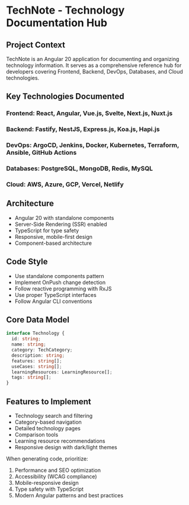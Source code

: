 # TechNote - Technology Documentation Hub

## Project Context
TechNote is an Angular 20 application for documenting and organizing technology information. It serves as a comprehensive reference hub for developers covering Frontend, Backend, DevOps, Databases, and Cloud technologies.

## Key Technologies Documented

### Frontend: React, Angular, Vue.js, Svelte, Next.js, Nuxt.js
### Backend: Fastify, NestJS, Express.js, Koa.js, Hapi.js
### DevOps: ArgoCD, Jenkins, Docker, Kubernetes, Terraform, Ansible, GitHub Actions
### Databases: PostgreSQL, MongoDB, Redis, MySQL
### Cloud: AWS, Azure, GCP, Vercel, Netlify

## Architecture
- Angular 20 with standalone components
- Server-Side Rendering (SSR) enabled
- TypeScript for type safety
- Responsive, mobile-first design
- Component-based architecture

## Code Style
- Use standalone components pattern
- Implement OnPush change detection
- Follow reactive programming with RxJS
- Use proper TypeScript interfaces
- Follow Angular CLI conventions

## Core Data Model
```typescript
interface Technology {
  id: string;
  name: string;
  category: TechCategory;
  description: string;
  features: string[];
  useCases: string[];
  learningResources: LearningResource[];
  tags: string[];
}
```

## Features to Implement
- Technology search and filtering
- Category-based navigation
- Detailed technology pages
- Comparison tools
- Learning resource recommendations
- Responsive design with dark/light themes

When generating code, prioritize:
1. Performance and SEO optimization
2. Accessibility (WCAG compliance)
3. Mobile-responsive design
4. Type safety with TypeScript
5. Modern Angular patterns and best practices
